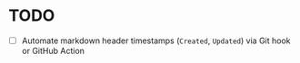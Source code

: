 <!--
  File: TODO.md
  Created: 2025-08-13T20:36:00Z
-->

# TODO

- [ ] Automate markdown header timestamps (`Created`, `Updated`) via Git hook or GitHub Action